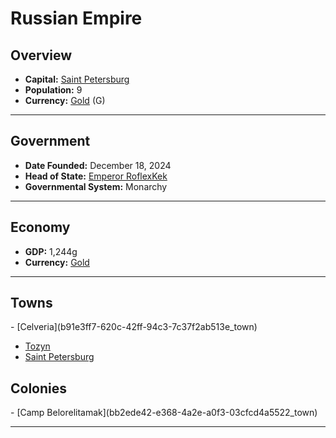 <!--UNDEDITED FILE, remove this entire line if this file has been edited!-->
# <!--NAME-->Russian Empire<!--NAME-->

## Overview

- **Capital:** <!--CAPITAL_LINK-->[Saint Petersburg](7a747631-c420-4fd7-8c36-3c667a07d672_town)<!--CAPITAL_LINK-->
- **Population:** <!--POPULATION-->9<!--POPULATION-->
- **Currency:** <!--CURRENCY_LINK-->[Gold](Gold_currency)<!--CURRENCY_LINK--> (<!--CURRENCY_ABV-->G<!--CURRENCY_ABV-->)

---

## Government

- **Date Founded:** <!--FOUNDED-->December 18, 2024<!--FOUNDED-->
- **Head of State:** <!--LEADER_TITLE_LINK-->[Emperor RoflexKek](RoflexKek_user)<!--LEADER_TITLE_LINK-->
- **Governmental System:** <!--GOVERNMENT-->Monarchy<!--GOVERNMENT-->

---

## Economy

- **GDP:** <!--GDP-->1,244g<!--GDP-->
- **Currency:** <!--CURRENCY_LINK-->[Gold](Gold_currency)<!--CURRENCY_LINK-->

---

## Towns

<!--TOWNS-->- [Celveria](b91e3ff7-620c-42ff-94c3-7c37f2ab513e_town)
- [Tozyn](6a1bd875-52f0-4b77-ba06-181999bb91d0_town)
- [Saint Petersburg](7a747631-c420-4fd7-8c36-3c667a07d672_town)<!--TOWNS-->

## Colonies

<!--COLONIES-->- [Camp Belorelitamak](bb2ede42-e368-4a2e-a0f3-03cfcd4a5522_town)<!--COLONIES-->

---